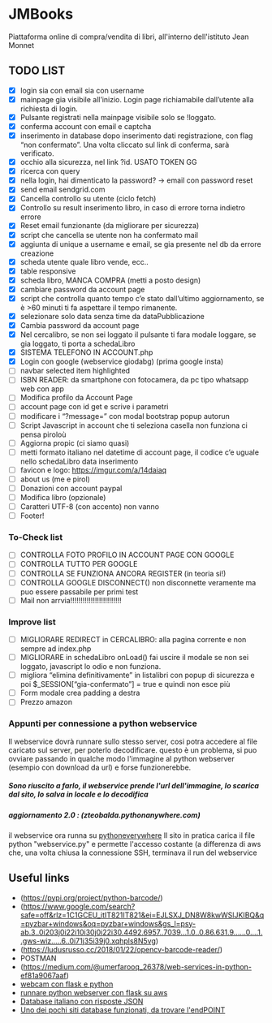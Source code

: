 # JMBooks
Piattaforma online di compra/vendita di libri, all'interno dell'istituto Jean Monnet

## TODO LIST
  - [x] login sia con email sia con username
- [x] mainpage gia visibile all’inizio. Login page richiamabile dall’utente alla richiesta di login.
- [x] Pulsante registrati nella mainpage visibile solo se !loggato.
- [x] conferma account con email e captcha
- [x] inserimento in database dopo inserimento dati registrazione, con flag “non confermato”. Una volta cliccato sul link di conferma, sarà verificato.
- [x] occhio alla sicurezza, nel link ?id. USATO TOKEN GG
- [x] ricerca con query
- [x] nella login, hai dimenticato la password? → email con password reset
- [x] send email sendgrid.com
- [x] Cancella controllo su utente (ciclo fetch) 
- [x] Controllo su result inserimento libro, in caso di errore torna indietro errore
- [x] Reset email funzionante (da migliorare per sicurezza)
- [x] script che cancella se utente non ha confermato mail
- [x] aggiunta di unique a username e email, se gia presente nel db da errore creazione
- [x] scheda utente quale libro vende, ecc..
- [x] table responsive
- [x] scheda libro, MANCA COMPRA (metti a posto design)
- [x] cambiare password da account page
- [x] script che controlla quanto tempo c’e stato dall’ultimo aggiornamento, se è >60 minuti ti fa aspettare il tempo rimanente.
- [x] selezionare solo data senza time da dataPubblicazione
- [x] Cambia password da account page
- [x] Nel cercalibro, se non sei loggato il pulsante ti fara modale loggare, se gia loggato, ti porta a schedaLibro
- [x] SISTEMA TELEFONO IN ACCOUNT.php
- [X] Login con google (webservice giodabg) (prima google insta)
- [ ] navbar selected item highlighted
- [ ] ISBN READER: da smartphone con fotocamera, da pc tipo whatsapp web con app
- [ ] Modifica profilo da Account Page
- [ ] account page con id get e scrive i parametri
- [ ] modificare i “?message=” con modal bootstrap popup autorun
- [ ] Script Javascript in account che ti seleziona casella non funziona ci pensa piroloù
- [ ] Aggiorna propic (ci siamo quasi)
- [ ] metti formato italiano nel datetime di account page, il codice c’e uguale nello schedaLibro data inserimento
- [ ] favicon e logo: https://imgur.com/a/14daiaq
- [ ] about us (me e pirol)
- [ ] Donazioni con account paypal
- [ ] Modifica libro (opzionale)
- [ ] Caratteri UTF-8 (con accento) non vanno
- [ ] Footer!

### To-Check list
- [ ] CONTROLLA FOTO PROFILO IN ACCOUNT PAGE CON GOOGLE
- [ ] CONTROLLA TUTTO PER GOOGLE
- [ ] CONTROLLA SE FUNZIONA ANCORA REGISTER (in teoria si!)
- [ ] CONTROLLA GOOGLE DISCONNECT() non disconnette veramente ma puo essere passabile per primi test
- [ ] Mail non arrvia!!!!!!!!!!!!!!!!!!!!!!!!!

### Improve list
- [ ] MIGLIORARE REDIRECT in CERCALIBRO: alla pagina corrente e non sempre ad index.php
- [ ] MIGLIORARE in schedaLibro onLoad() fai uscire il modale se non sei loggato, javascript lo odio e non funziona.
- [ ] migliora “elimina definitivamente” in listalibri con popup di sicurezza e poi $_SESSION[“gia-confermato”] = true e quindi non esce più
- [ ] Form modale crea padding a destra
- [ ] Prezzo amazon

### Appunti per connessione a python webservice
Il webservice dovrà runnare sullo stesso server, cosi potra accedere al file caricato sul server, per poterlo decodificare.
questo è un problema, si puo ovviare passando in qualche modo l'immagine al python webserver (esempio con download da url)
e forse funzionerebbe.
##### Sono riuscito a farlo, il webservice prende l'url dell'immagine, lo scarica dal sito, lo salva in locale e lo decodifica

##### aggiornamento 2.0 : (zteobalda.pythonanywhere.com)
il webservice ora runna su [pythoneverywhere](https://www.pythonanywhere.com)
Il sito in pratica carica il file python "webservice.py" e permette l'accesso costante
(a differenza di aws che, una volta chiusa la connessione SSH, terminava il run del webservice

## Useful links

- (https://pypi.org/project/python-barcode/)
- (https://www.google.com/search?safe=off&rlz=1C1GCEU_itIT821IT821&ei=EJLSXJ_DN8W8kwWSlJKIBQ&q=pyzbar+windows&oq=pyzbar+windows&gs_l=psy-ab.3..0i203j0i22i10i30j0i22i30.4492.6957..7039...1.0..0.86.631.9......0....1..gws-wiz.....6..0i71j35i39j0.xqhpls8N5vg)
- (https://ludusrusso.cc/2018/01/22/opencv-barcode-reader/)
- POSTMAN
- (https://medium.com/@umerfarooq_26378/web-services-in-python-ef81a9067aaf)
- [webcam con flask e python](https://www.codepool.biz/web-camera-recorder-oepncv-flask.html)
- [runnare python webserver con flask su aws](https://www.youtube.com/watch?v=WE303yFWfV4)
- [Database italiano con risposte JSON](https://literarymachin.es/sbn-json-api)
- [Uno dei pochi siti database funzionati, da trovare l'endPOINT](https://www.books-by-isbn.com/cgi-bin/isbnondemand.pl?isbn=9788842114932)
